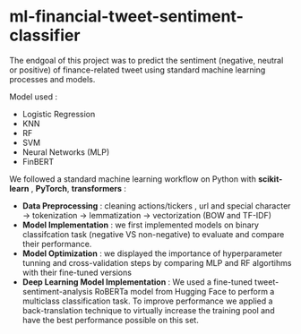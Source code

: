 # ml-financial-tweet-sentiment-classifier
The endgoal of this project was to predict the sentiment (negative, neutral or positive) of finance-related tweet using standard machine learning processes and models.

Model used :
- Logistic Regression 
- KNN
- RF
- SVM
- Neural Networks (MLP)
- FinBERT 


We followed a standard machine learning workflow on Python with **scikit-learn** , **PyTorch**, **transformers** :

- **Data Preprocessing** : cleaning actions/tickers , url and special character -> tokenization -> lemmatization -> vectorization (BOW and TF-IDF)
- **Model Implementation** : we first implemented models on binary classifcation task (negative VS non-negative) to evaluate and compare their performance.
- **Model Optimization** : we displayed the importance of hyperparameter tunning and cross-validation steps by comparing MLP and RF algortihms with their fine-tuned versions
- **Deep Learning Model Implementation** : We used a fine-tuned tweet-sentiment-analysis RoBERTa model from Hugging Face to perform a multiclass classification task. To improve performance we applied a back-translation technique to virtually increase the training pool and have the best performance possible on this set. 
